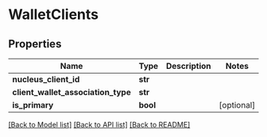 # WalletClients

## Properties
Name | Type | Description | Notes
------------ | ------------- | ------------- | -------------
**nucleus_client_id** | **str** |  | 
**client_wallet_association_type** | **str** |  | 
**is_primary** | **bool** |  | [optional] 

[[Back to Model list]](../README.md#documentation-for-models) [[Back to API list]](../README.md#documentation-for-api-endpoints) [[Back to README]](../README.md)


